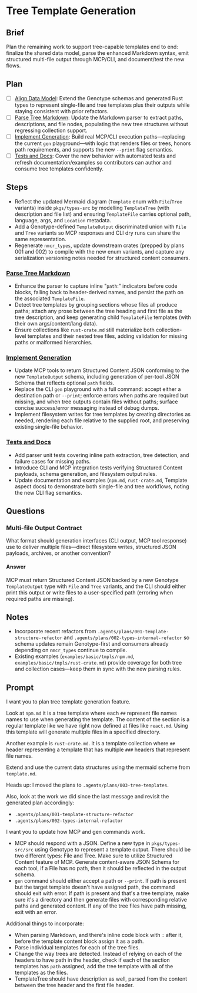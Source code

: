 # Tree Template Generation

## Brief

Plan the remaining work to support tree-capable templates end to end: finalize the shared data model, parse the enhanced Markdown syntax, emit structured multi-file output through MCP/CLI, and document/test the new flows.

## Plan

- [ ] [Align Data Model](.agents/plans/003-tree-templates/001-align-data-model.md): Extend the Genotype schemas and generated Rust types to represent single-file and tree templates plus their outputs while staying consistent with prior refactors.
- [ ] [Parse Tree Markdown](.agents/plans/003-tree-templates/002-parse-tree-markdown.md): Update the Markdown parser to extract paths, descriptions, and file nodes, populating the new tree structures without regressing collection support.
- [ ] [Implement Generation](.agents/plans/003-tree-templates/003-implement-generation.md): Build real MCP/CLI execution paths—replacing the current `gen` playground—with logic that renders files or trees, honors path requirements, and supports the new `--print` flag semantics.
- [ ] [Tests and Docs](.agents/plans/003-tree-templates/004-tests-docs.md): Cover the new behavior with automated tests and refresh documentation/examples so contributors can author and consume tree templates confidently.

## Steps

- Reflect the updated Mermaid diagram (`Template` enum with `File`/`Tree` variants) inside `pkgs/types-src` by modelling `TemplateTree` (with description and file list) and ensuring `TemplateFile` carries optional path, language, args, and `Location` metadata.
- Add a Genotype-defined `TemplateOutput` discriminated union with `File` and `Tree` variants so MCP responses and CLI dry runs can share the same representation.
- Regenerate `nmcr_types`, update downstream crates (prepped by plans 001 and 002) to compile with the new enum variants, and capture any serialization versioning notes needed for structured content consumers.

### [Parse Tree Markdown](.agents/plans/003-tree-templates/002-parse-tree-markdown.md)

- Enhance the parser to capture inline "`path`:" indicators before code blocks, falling back to header-derived names, and persist the path on the associated `TemplateFile`.
- Detect tree templates by grouping sections whose files all produce paths; attach any prose between the tree heading and first file as the tree description, and keep generating child `TemplateFile` templates (with their own args/content/lang data).
- Ensure collections like `rust-crate.md` still materialize both collection-level templates and their nested tree files, adding validation for missing paths or malformed hierarchies.

### [Implement Generation](.agents/plans/003-tree-templates/003-implement-generation.md)

- Update MCP tools to return Structured Content JSON conforming to the new `TemplateOutput` schema, including generation of per-tool JSON Schema that reflects optional `path` fields.
- Replace the CLI `gen` playground with a full command: accept either a destination path or `--print`; enforce errors when paths are required but missing, and when tree outputs contain files without paths; surface concise success/error messaging instead of debug dumps.
- Implement filesystem writes for tree templates by creating directories as needed, rendering each file relative to the supplied root, and preserving existing single-file behavior.

### [Tests and Docs](.agents/plans/003-tree-templates/004-tests-docs.md)

- Add parser unit tests covering inline path extraction, tree detection, and failure cases for missing paths.
- Introduce CLI and MCP integration tests verifying Structured Content payloads, schema generation, and filesystem output rules.
- Update documentation and examples (`npm.md`, `rust-crate.md`, Template aspect docs) to demonstrate both single-file and tree workflows, noting the new CLI flag semantics.

## Questions

### Multi-file Output Contract

What format should generation interfaces (CLI output, MCP tool response) use to deliver multiple files—direct filesystem writes, structured JSON payloads, archives, or another convention?

#### Answer

MCP must return Structured Content JSON backed by a new Genotype `TemplateOutput` type with `File` and `Tree` variants, and the CLI should either print this output or write files to a user-specified path (erroring when required paths are missing).

## Notes

- Incorporate recent refactors from `.agents/plans/001-template-structure-refactor` and `.agents/plans/002-types-internal-refactor` so schema updates remain Genotype-first and consumers already depending on `nmcr_types` continue to compile.
- Existing examples (`examples/basic/tmpls/npm.md`, `examples/basic/tmpls/rust-crate.md`) provide coverage for both tree and collection cases—keep them in sync with the new parsing rules.

## Prompt

I want you to plan tree template generation feature.

Look at `npm.md` it is a tree template where each `##` represent file names names to use when generating the template. The content of the section is a regular template like we have right now defined at files like `react.md`. Using this template will generate multiple files in a specified directory.

Another example is `rust-crate.md`. It is a template collection where `##` header representing a template that has multiple `###` headers that represent file names.

Extend and use the current data structures using the mermaid scheme from `template.md`.

Heads up: I moved the plans to `.agents/plans/003-tree-templates`.

Also, look at the work we did since the last message and revisit the generated plan accordingly:

- `.agents/plans/001-template-structure-refactor`
- `.agents/plans/002-types-internal-refactor`

I want you to update how MCP and gen commands work.

- MCP should respond with a JSON. Define a new type in `pkgs/types-src/src` using Genotype to represent a template output. There should be two different types: File and Tree. Make sure to utilize Structured Content feature of MCP. Generate content-aware JSON Schema for each tool, if a File has no path, then it should be reflected in the output schema.
- `gen` command should either accept a path or `--print`. If path is present but the target template doesn't have assigned path, the command should exit with error. If path is present and that's a tree template, make sure it's a directory and then generate files with corresponding relative paths and generated content. If any of the tree files have path missing, exit with an error.

Additional things to incorporate:

- When parsing Markdown, and there's inline code block with `:` after it, before the template content block assign it as a path.
- Parse individual templates for each of the tree files.
- Change the way trees are detected. Instead of relying on each of the headers to have path in the header, check if each of the section templates has `path` assigned, add the tree template with all of the templates as the files.
- TemplateTree should have description as well, parsed from the content between the tree header and the first file header.
